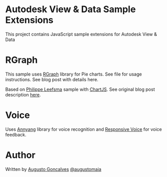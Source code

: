 # Autodesk View & Data Sample Extensions

This project contains JavaScript sample extensions for Autodesk View & Data

# RGraph

This sample uses [RGraph](http://www.rgraph.net/) library for Pie charts. See file for usage instructions. See blog post with details here.

Based on [Philippe Leefsma](https://gist.github.com/leefsmp/7a51dbe0f5e76c6a6c3c) sample with [ChartJS](http://www.chartjs.org/). See original blog post description [here](http://adndevblog.typepad.com/cloud_and_mobile/2015/07/integrating-a-charting-library-with-view-data-api.html).

# Voice

Uses [Annyang](https://www.talater.com/annyang/) library for voice recognition and [Responsive Voice](http://responsivevoice.org) for voice feedback.
    
# Author

Written by [Augusto Goncalves](https://github.com/augustogoncalves) [@augustomaia](https://twitter.com/augustomaia)
